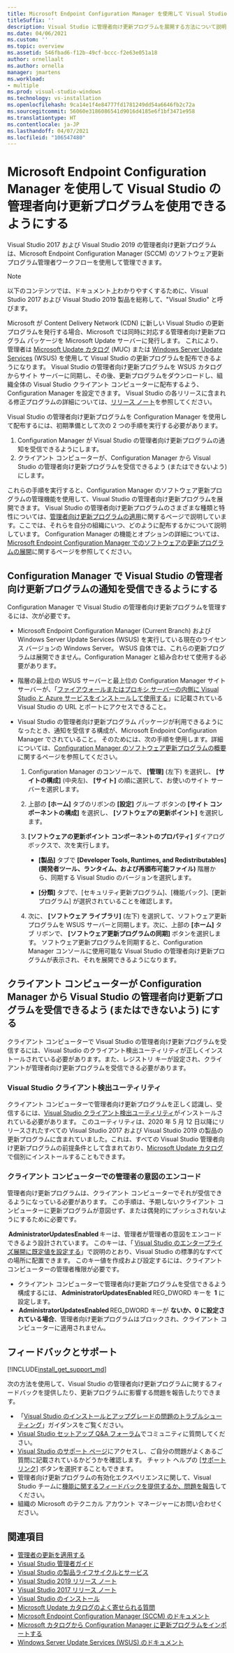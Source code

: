 ```yaml
---
title: Microsoft Endpoint Configuration Manager を使用して Visual Studio の管理者向け更新プログラムを使用できるようにする
titleSuffix: ''
description: Visual Studio に管理者向け更新プログラムを展開する方法について説明します。
ms.date: 04/06/2021
ms.custom: ''
ms.topic: overview
ms.assetid: 546fbad6-f12b-49cf-bccc-f2e63e051a18
author: ornellaalt
ms.author: ornella
manager: jmartens
ms.workload:
- multiple
ms.prod: visual-studio-windows
ms.technology: vs-installation
ms.openlocfilehash: 9ca14e1f4e84777fd1781249dd54a6646fb2c72a
ms.sourcegitcommit: 56060e3186086541d9016d4185e6f1bf3471e958
ms.translationtype: HT
ms.contentlocale: ja-JP
ms.lasthandoff: 04/07/2021
ms.locfileid: "106547480"
---
```

# <a name="enabling-administrator-updates-to-visual-studio-with-microsoft-endpoint-configuration-manager"></a>Microsoft Endpoint Configuration Manager を使用して Visual Studio の管理者向け更新プログラムを使用できるようにする

Visual Studio 2017 および Visual Studio 2019 の管理者向け更新プログラムは、Microsoft Endpoint Configuration Manager (SCCM) のソフトウェア更新プログラム管理者ワークフローを使用して管理できます。

> [!NOTE]
> 以下のコンテンツでは、ドキュメント上わかりやすくするために、Visual Studio 2017 および Visual Studio 2019 製品を総称して、"Visual Studio" と呼びます。

Microsoft が Content Delivery Network (CDN) に新しい Visual Studio の更新プログラムを発行する場合、Microsoft では同時に対応する管理者向け更新プログラム パッケージを Microsoft Update サーバーに発行します。 これにより、管理者は [Microsoft Update カタログ](https://www.catalog.update.microsoft.com/Home.aspx) (MUC) または [Windows Server Update Services](https://docs.microsoft.com/windows-server/administration/windows-server-update-services/get-started/windows-server-update-services-wsus) (WSUS) を使用して Visual Studio の更新プログラムを配布できるようになります。 Visual Studio の管理者向け更新プログラムを WSUS カタログからサイト サーバーに同期し、その後、更新プログラムをダウンロードし、組織全体の Visual Studio クライアント コンピューターに配布するよう、Configuration Manager を設定できます。 Visual Studio の各リリースに含まれる修正プログラムの詳細については、[リリース ノート](https://docs.microsoft.com/visualstudio/releases/2019/release-notes)を参照してください。 

Visual Studio の管理者向け更新プログラムを Configuration Manager を使用して配布するには、初期準備として次の 2 つの手順を実行する必要があります。 
1. Configuration Manager が Visual Studio の管理者向け更新プログラムの通知を受信できるようにします。 
2. クライアント コンピューターが、Configuration Manager から Visual Studio の管理者向け更新プログラムを受信できるよう (またはできないよう) にします。

これらの手順を実行すると、Configuration Manager のソフトウェア更新プログラムの管理機能を使用して、Visual Studio の管理者向け更新プログラムを展開できます。 Visual Studio の管理者向け更新プログラムのさまざまな種類と特性については、[管理者向け更新プログラムの適用](../install/applying-administrator-updates.md)に関するページで説明しています。ここでは、それらを自分の組織にいつ、どのように配布するかについて説明しています。 Configuration Manager の機能とオプションの詳細については、[Microsoft Endpoint Configuration Manager でのソフトウェアの更新プログラムの展開](https://docs.microsoft.com/mem/configmgr/sum/deploy-use/deploy-software-updates)に関するページを参照してください。 

## <a name="enable-configuration-manager-to-receive-visual-studio-administrator-update-notifications"></a>Configuration Manager で Visual Studio の管理者向け更新プログラムの通知を受信できるようにする 

Configuration Manager で Visual Studio の管理者向け更新プログラムを管理するには、次が必要です。 

* Microsoft Endpoint Configuration Manager (Current Branch) および Windows Server Update Services (WSUS) を実行している現在のライセンス バージョンの Windows Server。 WSUS 自体では、これらの更新プログラムは展開できません。Configuration Manager と組み合わせて使用する必要があります。 

* 階層の最上位の WSUS サーバーと最上位の Configuration Manager サイト サーバーが、「[ファイアウォールまたはプロキシ サーバーの内側に Visual Studio と Azure サービスをインストールして使用する](../install/install-and-use-visual-studio-behind-a-firewall-or-proxy-server.md)」に記載されている Visual Studio の URL とポートにアクセスできること。  

* Visual Studio の管理者向け更新プログラム パッケージが利用できるようになったとき、通知を受信する構成が、Microsoft Endpoint Configuration Manager でされていること。  そのためには、次の手順を使用します。詳細については、[Configuration Manager のソフトウェア更新プログラムの概要](https://docs.microsoft.com/mem/configmgr/sum/understand/software-updates-introduction)に関するページを参照してください。

  1. Configuration Manager のコンソールで、 **[管理]** (左下) を選択し、 **[サイトの構成]** (中央左)、 **[サイト]** の順に選択して、お使いのサイト サーバーを選択します。 

  2. 上部の **[ホーム]** タブのリボンの **[設定]** グループ ボタンの **[サイト コンポーネントの構成]** を選択し、 **[ソフトウェアの更新ポイント]** を選択します。 

  3. **[ソフトウェアの更新ポイント コンポーネントのプロパティ]** ダイアログ ボックスで、次を実行します。 

        * **[製品]** タブで **[Developer Tools, Runtimes, and Redistributables]\(開発者ツール、ランタイム、および再頒布可能ファイル\)** 階層から、同期する Visual Studio のバージョンを選択します。   

        * **[分類]** タブで、[セキュリティ更新プログラム]、[機能パック]、[更新プログラム] が選択されていることを確認します。   

  4. 次に、 **[ソフトウェア ライブラリ]** (左下) を選択して、ソフトウェア更新プログラムを WSUS サーバーと同期します。次に、上部の **[ホーム]** タブ リボンで、 **[ソフトウェア更新プログラムの同期]** ボタンを選択します。 ソフトウェア更新プログラムを同期すると、Configuration Manager コンソールに使用可能な Visual Studio の管理者向け更新プログラムが表示され、それを展開できるようになります。   

## <a name="enable-or-disable-client-machines-ability-to-receive-visual-studio-administrator-updates-from-configuration-manager"></a>クライアント コンピューターが Configuration Manager から Visual Studio の管理者向け更新プログラムを受信できるよう (またはできないよう) にする

クライアント コンピューターで Visual Studio の管理者向け更新プログラムを受信するには、Visual Studio のクライアント検出ユーティリティが正しくインストールされている必要があります。また、レジストリ キーが設定され、クライアントが管理者向け更新プログラムを受信できる必要があります。  

### <a name="visual-studio-client-detector-utility"></a>Visual Studio クライアント検出ユーティリティ 

クライアント コンピューターで管理者向け更新プログラムを正しく認識し、受信するには、[Visual Studio クライアント検出ユーティリティ](https://support.microsoft.com/help/5001148)がインストールされている必要があります。 このユーティリティは、2020 年 5 月 12 日以降にリリースされたすべての Visual Studio 2017 および Visual Studio 2019 の製品の更新プログラムに含まれていました。これは、すべての Visual Studio 管理者向け更新プログラムの前提条件として含まれており、[Microsoft Update カタログ](https://catalog.update.microsoft.com)で個別にインストールすることもできます。 

### <a name="encoding-administrator-intent-on-the-client-machines"></a>クライアント コンピューターでの管理者の意図のエンコード 

管理者向け更新プログラムは、クライアント コンピューターでそれが受信できるようになっている必要があります。 この手順は、予期しないクライアント コンピューターに更新プログラムが意図せず、または偶発的にプッシュされないようにするために必要です。 

 **AdministratorUpdatesEnabled** キーは、管理者が管理者の意図をエンコードできるよう設計されています。 このキーは、「 [Visual Studio のエンタープライズ展開に既定値を設定する](https://docs.microsoft.com/visualstudio/install/set-defaults-for-enterprise-deployments)」で説明のとおり、Visual Studio の標準的なすべての場所に配置できます。 このキー値を作成および設定するには、クライアント コンピューターの管理者権限が必要です。 

* クライアント コンピューターで管理者向け更新プログラムを受信できるよう構成するには、 **AdministratorUpdatesEnabled** REG_DWORD キーを  **1** に設定します。 
*  **AdministratorUpdatesEnabled** REG_DWORD キーが **ないか、0 に設定されている場合**、管理者向け更新プログラムはブロックされ、クライアント コンピューターに適用されません。 

## <a name="feedback-and-support"></a>フィードバックとサポート
[!INCLUDE[install_get_support_md](includes/install_get_support_md.md)]

次の方法を使用して、Visual Studio の管理者向け更新プログラムに関するフィードバックを提供したり、更新プログラムに影響する問題を報告したりできます。
* 「[Visual Studio のインストールとアップグレードの問題のトラブルシューティング](../install/troubleshooting-installation-issues.md)」ガイダンスをご覧ください。
* [Visual Studio セットアップ Q&A フォーラム](https://docs.microsoft.com/answers/topics/vs-setup.html)でコミュニティに質問してください。
* [Visual Studio のサポート ページ](https://visualstudio.microsoft.com/vs/support/)にアクセスし、ご自分の問題がよくあるご質問に記載されているかどうかを確認します。  チャット ヘルプの [[サポート リンク]](https://visualstudio.microsoft.com/vs/support/#talktous) ボタンを選択することもできます。
* 管理者向け更新プログラムの有効化エクスペリエンスに関して、Visual Studio チームに[機能に関するフィードバックを提供するか、問題を報告](https://aka.ms/vs/wsus/feedback)してください。
* 組織の Microsoft のテクニカル アカウント マネージャーにお問い合わせください。

## <a name="see-also"></a>関連項目
* [管理者の更新を適用する](../install/applying-administrator-updates.md)
* [Visual Studio 管理者ガイド](../install/visual-studio-administrator-guide.md)
* [Visual Studio の製品ライフサイクルとサービス](https://docs.microsoft.com/visualstudio/productinfo/vs-servicing-vs)
* [Visual Studio 2019 リリース ノート](https://docs.microsoft.com/visualstudio/releases/2019/release-notes)
* [Visual Studio 2017 リリース ノート](https://docs.microsoft.com/visualstudio/releasenotes/vs2017-relnotes)
* [Visual Studio のインストール](../install/install-visual-studio.md)
* [Microsoft Update カタログのよく寄せられる質問](https://www.catalog.update.microsoft.com/faq.aspx)
* [Microsoft Endpoint Configuration Manager (SCCM) のドキュメント](https://docs.microsoft.com/mem/configmgr)
* [Microsoft カタログから Configuration Manager に更新プログラムをインポートする](https://docs.microsoft.com/mem/configmgr/sum/get-started/synchronize-software-updates#import-updates-from-the-microsoft-update-catalog)
* [Windows Server Update Services (WSUS) のドキュメント](https://docs.microsoft.com/windows-server/administration/windows-server-update-services/get-started-windows-server-update-services-wsus)

